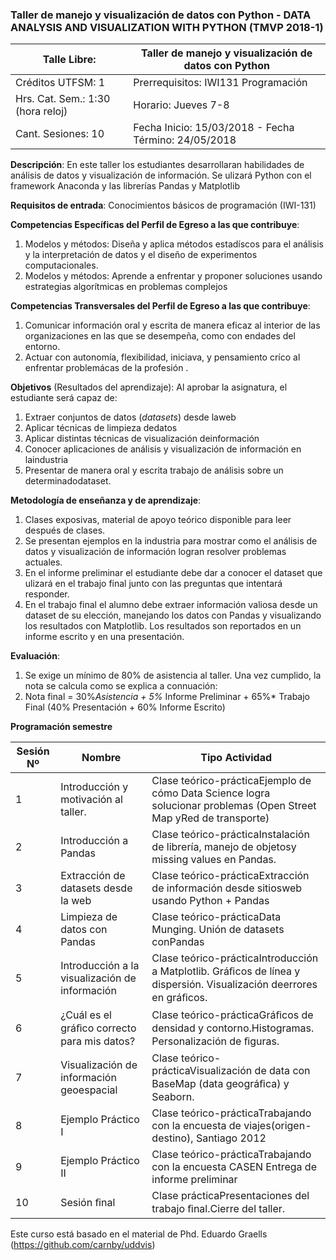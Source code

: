 ###  Taller de manejo y visualización de datos con Python - DATA ANALYSIS AND VISUALIZATION WITH PYTHON (TMVP 2018-1)


| Talle Libre:  |  Taller de manejo y visualización de datos con Python     |   
|-----------------------------------------------------------------------|---|
| Créditos UTFSM: 1 |Prerrequisitos: IWI131 Programación                |
| Hrs. Cat. Sem.: 1:30 (hora reloj) | Horario: Jueves 7-8                |
| Cant. Sesiones: 10 | Fecha Inicio: 15/03/2018 - Fecha Término: 24/05/2018 |

**Descripción**: En este taller los estudiantes desarrollaran habilidades de análisis de datos y visualización de información. Se ulizará Python con el framework Anaconda y las librerías Pandas y Matplotlib

**Requisitos de entrada**: Conocimientos básicos de programación (IWI-131)

**Competencias Específicas del Perfil de Egreso a las que contribuye**: 

1. Modelos y métodos: Diseña y aplica métodos estadíscos para el análisis y la interpretación
de datos y el diseño de experimentos computacionales.
2. Modelos y métodos: Aprende a enfrentar y proponer soluciones usando estrategias
algorítmicas en problemas complejos


**Competencias Transversales del Perfil de Egreso a las que contribuye**:
1. Comunicar información oral y escrita de manera eficaz al interior de las organizaciones en las
que se desempeña, como con endades del entorno.
2. Actuar con autonomía, flexibilidad, iniciava, y pensamiento críco al enfrentar problemácas
de la profesión .


**Objetivos** (Resultados del aprendizaje): Al aprobar la asignatura, el estudiante será capaz de:

1. Extraer conjuntos de datos (_datasets_) desde laweb
2. Aplicar técnicas de limpieza dedatos
3. Aplicar distintas técnicas de visualización deinformación
4. Conocer aplicaciones de análisis y visualización de información en laindustria
5. Presentar de manera oral y escrita trabajo de análisis sobre un determinadodataset.

**Metodología de enseñanza y de aprendizaje**:
1. Clases exposivas, material de apoyo teórico disponible para leer después de clases.
2. Se presentan ejemplos en la industria para mostrar como el análisis de datos y visualización de
información logran resolver problemas actuales.
3. En el informe preliminar el estudiante debe dar a conocer el dataset que ulizará en el trabajo
final junto con las preguntas que intentará responder.
4. En el trabajo final el alumno debe extraer información valiosa desde un dataset de su elección,
manejando los datos con Pandas y visualizando los resultados con Matplotlib. Los resultados
son reportados en un informe escrito y en una presentación.


**Evaluación**:
1. Se exige un mínimo de 80% de asistencia al taller. Una vez cumplido, la nota se calcula como se
explica a connuación:
2. Nota final = 30%*Asistencia + 5%* Informe Preliminar + 65%* Trabajo Final (40% Presentación +
60% Informe Escrito)


**Programación semestre**

| **Sesión Nº** | **Nombre** | **Tipo Actividad** |
| --- | --- | --- |
|1 | Introducción y motivación al taller. | Clase teórico-prácticaEjemplo de cómo Data Science logra solucionar problemas (Open Street Map yRed de transporte) |
|2| Introducción a Pandas | Clase teórico-prácticaInstalación de librería, manejo de objetosy missing values en Pandas. |
|3| Extracción de datasets desde la web | Clase teórico-prácticaExtracción de información desde sitiosweb usando Python + Pandas |
|4| Limpieza de datos con Pandas | Clase teórico-prácticaData Munging. Unión de datasets conPandas |
|5 | Introducción a la visualización de información | Clase teórico-prácticaIntroducción a Matplotlib. Gráﬁcos de línea y dispersión. Visualización deerrores en gráﬁcos. |
|6 | ¿Cuál es el gráﬁco correcto para mis datos? | Clase teórico-prácticaGráﬁcos de densidad y contorno.Histogramas. Personalización de ﬁguras. |
| 7 | Visualización de información geoespacial | Clase teórico-prácticaVisualización de data con BaseMap (data geográﬁca) y Seaborn. |
|8 | Ejemplo Práctico I | Clase teórico-prácticaTrabajando con la encuesta de viajes(origen-destino), Santiago 2012 |
| 9 | Ejemplo Práctico II | Clase teórico-prácticaTrabajando con la encuesta CASEN Entrega de informe preliminar |
| 10 | Sesión ﬁnal | Clase prácticaPresentaciones del trabajo ﬁnal.Cierre del taller. |

Este curso está basado en el material de Phd. Eduardo Graells (https://github.com/carnby/uddvis)
